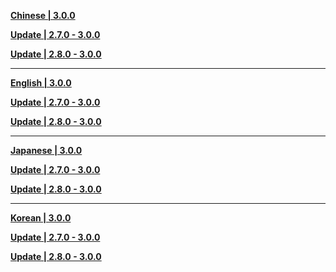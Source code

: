 **[Chinese | 3.0.0](https://autopatchcnws.yuanshen.com/client_app/download/pc_zip/20220815143702_i3RDKzdbDWGYYfZZ/Audio_Chinese_3.0.0.zip)**

**[Update | 2.7.0 - 3.0.0](https://autopatchcnws.yuanshen.com/client_app/update/hk4e_cn/18/zh-cn_2.7.0_3.0.0_hdiff_U5s7ShiHnT8M0JPq.zip)**

**[Update | 2.8.0 - 3.0.0](https://autopatchcnws.yuanshen.com/client_app/update/hk4e_cn/18/zh-cn_2.8.0_3.0.0_hdiff_0osJAObthKPmDc3r.zip)**

---

**[English | 3.0.0](https://autopatchcnws.yuanshen.com/client_app/download/pc_zip/20220815143702_i3RDKzdbDWGYYfZZ/Audio_English(US)_3.0.0.zip)**

**[Update | 2.7.0 - 3.0.0](https://autopatchcnws.yuanshen.com/client_app/update/hk4e_cn/18/en-us_2.7.0_3.0.0_hdiff_1Bevc4h5Js9U0aNy.zip)**

**[Update | 2.8.0 - 3.0.0](https://autopatchcnws.yuanshen.com/client_app/update/hk4e_cn/18/en-us_2.8.0_3.0.0_hdiff_qHeyaTLsu6IcEb5J.zip)**


---

**[Japanese | 3.0.0](https://autopatchcnws.yuanshen.com/client_app/download/pc_zip/20220815143702_i3RDKzdbDWGYYfZZ/Audio_Japanese_3.0.0.zip)**

**[Update | 2.7.0 - 3.0.0](https://autopatchcnws.yuanshen.com/client_app/update/hk4e_cn/18/ja-jp_2.7.0_3.0.0_hdiff_sQ3Snd7JCObwVkpK.zip)**

**[Update | 2.8.0 - 3.0.0](https://autopatchcnws.yuanshen.com/client_app/update/hk4e_cn/18/ja-jp_2.8.0_3.0.0_hdiff_15hvOf7Fbrslt3W9.zip)**

---

**[Korean | 3.0.0](https://autopatchcnws.yuanshen.com/client_app/download/pc_zip/20220815143702_i3RDKzdbDWGYYfZZ/Audio_Korean_3.0.0.zip)**

**[Update | 2.7.0 - 3.0.0](https://autopatchcnws.yuanshen.com/client_app/update/hk4e_cn/18/ko-kr_2.7.0_3.0.0_hdiff_OEeh67CLowc25ijF.zip)**

**[Update | 2.8.0 - 3.0.0](https://autopatchcnws.yuanshen.com/client_app/update/hk4e_cn/18/ko-kr_2.8.0_3.0.0_hdiff_iNx3dcsKA81TtRUH.zip)**
